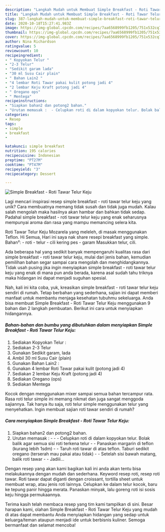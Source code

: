 ```yaml
---
description: "Langkah Mudah untuk Membuat Simple Breakfast - Roti Tawar Telur Keju Anti Gagal"
title: "Langkah Mudah untuk Membuat Simple Breakfast - Roti Tawar Telur Keju Anti Gagal"
slug: 387-langkah-mudah-untuk-membuat-simple-breakfast-roti-tawar-telur-keju-anti-gagal
date: 2020-10-18T15:27:41.983Z
image: https://img-global.cpcdn.com/recipes/7aa6568999fb1205/751x532cq70/simple-breakfast-roti-tawar-telur-keju-foto-resep-utama.jpg
thumbnail: https://img-global.cpcdn.com/recipes/7aa6568999fb1205/751x532cq70/simple-breakfast-roti-tawar-telur-keju-foto-resep-utama.jpg
cover: https://img-global.cpcdn.com/recipes/7aa6568999fb1205/751x532cq70/simple-breakfast-roti-tawar-telur-keju-foto-resep-utama.jpg
author: Nina Richardson
ratingvalue: 5
reviewcount: 10
recipeingredient:
- " Kopyokan Telur "
- "2-3 Telur"
- "Sedikit garam lada"
- "30 ml Susu Cair plain"
- " Bahan Lain2 "
- "4 lembar Roti Tawar pakai kulit potong jadi 4"
- "2 lembar Keju Kraft potong jadi 4"
- " Oregano ops"
- " Mentega"
recipeinstructions:
- "Siapkan bahan2 dan potong2 bahan."
- "Urutan memasak :  - Celupkan roti di dalam kopyokan telur. Bolak balik agar semua sisi roti terkena telur - Panaskan margarin di teflon (kurang lebih 1sdm) - Taruh roti tawar di atas teflon. Taburi sedikit oregano (terserah mau pakai atau tidak) - Setelah sisi bawah matang, balik roti tawar  Jadiii..."
categories:
- Resep
tags:
- simple
- breakfast
- 

katakunci: simple breakfast  
nutrition: 195 calories
recipecuisine: Indonesian
preptime: "PT27M"
cooktime: "PT47M"
recipeyield: "3"
recipecategory: Dessert

---
```



![Simple Breakfast - Roti Tawar Telur Keju](https://img-global.cpcdn.com/recipes/7aa6568999fb1205/751x532cq70/simple-breakfast-roti-tawar-telur-keju-foto-resep-utama.jpg)

Lagi mencari inspirasi resep simple breakfast - roti tawar telur keju yang unik? Cara membuatnya memang tidak susah dan tidak juga mudah. Kalau salah mengolah maka hasilnya akan hambar dan bahkan tidak sedap. Padahal simple breakfast - roti tawar telur keju yang enak seharusnya mempunyai aroma dan rasa yang mampu memancing selera kita.

Roti Tawar Telur Keju Mozarela yang meleleh, di masak menggunakan Teflon. Hi Semua, Hari ini saya nak share resepi breakfast yang simple. Bahan²: - roti - telur - cili kering pes - garam Masukkan telur, cili.

Ada beberapa hal yang sedikit banyak mempengaruhi kualitas rasa dari simple breakfast - roti tawar telur keju, mulai dari jenis bahan, kemudian pemilihan bahan segar sampai cara mengolah dan menghidangkannya. Tidak usah pusing jika ingin menyiapkan simple breakfast - roti tawar telur keju yang enak di mana pun anda berada, karena asal sudah tahu triknya maka hidangan ini dapat menjadi suguhan spesial.


Nah, kali ini kita coba, yuk, kreasikan simple breakfast - roti tawar telur keju sendiri di rumah. Tetap berbahan yang sederhana, sajian ini dapat memberi manfaat untuk membantu menjaga kesehatan tubuhmu sekeluarga. Anda bisa membuat Simple Breakfast - Roti Tawar Telur Keju menggunakan 9 bahan dan 2 langkah pembuatan. Berikut ini cara untuk menyiapkan hidangannya.

<!--inarticleads1-->

##### Bahan-bahan dan bumbu yang dibutuhkan dalam menyiapkan Simple Breakfast - Roti Tawar Telur Keju:

1. Sediakan  Kopyokan Telur :
1. Sediakan 2-3 Telur
1. Gunakan Sedikit garam, lada
1. Ambil 30 ml Susu Cair (plain)
1. Gunakan  Bahan Lain2 :
1. Gunakan 4 lembar Roti Tawar pakai kulit (potong jadi 4)
1. Sediakan 2 lembar Keju Kraft (potong jadi 4)
1. Sediakan  Oregano (ops)
1. Sediakan  Mentega


Kocok dengan menggunakan mixer sampai semua bahan tercampur rata. Rasa roti telur simple ini memang nikmat dan juga sangat menggoda sajiannya. Tak hanya itu saja, roti telur simple menggunakan telur yang menyehatkan. Ingin membuat sajian roti tawar sendiri di rumah? 

<!--inarticleads2-->

##### Cara menyiapkan Simple Breakfast - Roti Tawar Telur Keju:

1. Siapkan bahan2 dan potong2 bahan.
1. Urutan memasak : -  - - Celupkan roti di dalam kopyokan telur. Bolak balik agar semua sisi roti terkena telur - - Panaskan margarin di teflon (kurang lebih 1sdm) - - Taruh roti tawar di atas teflon. Taburi sedikit oregano (terserah mau pakai atau tidak) - - Setelah sisi bawah matang, balik roti tawar -  - Jadiii...


Dengan resep yang akan kami bagikan kali ini anda akan tentu bisa melakukannya dengan mudah dan sederhana. Keyword resep roti, resep roti tawar. Roti tawar dapat diganti dengan croissant, tortilla sheet untuk membuat wrap, atau jenis roti lainnya. Celupkan ke dalam telur kocok, baru ke tepung panir hingga merata. Panaskan minyak, lalu goreng roti isi sosis keju hingga permukaannya. 

Terima kasih telah membaca resep yang tim kami tampilkan di sini. Besar harapan kami, olahan Simple Breakfast - Roti Tawar Telur Keju yang mudah di atas dapat membantu Anda menyiapkan hidangan yang sedap untuk keluarga/teman ataupun menjadi ide untuk berbisnis kuliner. Semoga bermanfaat dan selamat mencoba!
